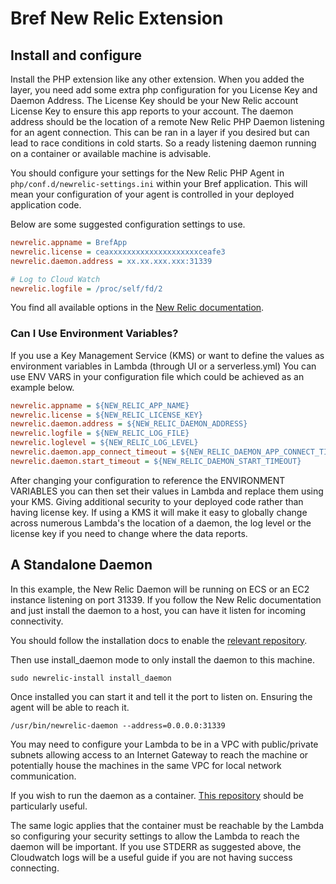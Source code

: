 # Bref New Relic Extension

## Install and configure

Install the PHP extension like any other extension. When you added the layer, you
need add some extra php configuration for you License Key and Daemon Address.
The License Key should be your New Relic account License Key to ensure this app
reports to your account. The daemon address should be the location of a remote New
Relic PHP Daemon listening for an agent connection. This can be ran in a layer if
you desired but can lead to race conditions in cold starts. So a ready listening
daemon running on a container or available machine is advisable.

You should configure your settings for the New Relic PHP Agent in `php/conf.d/newrelic-settings.ini`
within your Bref application. This will mean your configuration of your agent is
controlled in your deployed application code.

Below are some suggested configuration settings to use.

```ini
newrelic.appname = BrefApp
newrelic.license = ceaxxxxxxxxxxxxxxxxxxxxceafe3
newrelic.daemon.address = xx.xx.xxx.xxx:31339

# Log to Cloud Watch
newrelic.logfile = /proc/self/fd/2
```

You find all available options in the [New Relic documentation](https://docs.newrelic.com/docs/agents/php-agent/configuration/php-agent-configuration).

### Can I Use Environment Variables?

If you use a Key Management Service (KMS) or want to define the values as environment
variables in Lambda (through UI or a serverless.yml) You can use ENV VARS in your
configuration file which could be achieved as an example below.

```ini
newrelic.appname = ${NEW_RELIC_APP_NAME}
newrelic.license = ${NEW_RELIC_LICENSE_KEY}
newrelic.daemon.address = ${NEW_RELIC_DAEMON_ADDRESS}
newrelic.logfile = ${NEW_RELIC_LOG_FILE}
newrelic.loglevel = ${NEW_RELIC_LOG_LEVEL}
newrelic.daemon.app_connect_timeout = ${NEW_RELIC_DAEMON_APP_CONNECT_TIMEOUT}
newrelic.daemon.start_timeout = ${NEW_RELIC_DAEMON_START_TIMEOUT}
```

After changing your configuration to reference the ENVIRONMENT VARIABLES you can
then set their values in Lambda and replace them using your KMS. Giving additional
security to your deployed code rather than having license key. If using a KMS it
will make it easy to globally change across numerous Lambda's the location of
a daemon, the log level or the license key if you need to change where the data
reports.

## A Standalone Daemon

In this example, the New Relic Daemon will be running on ECS or an EC2 instance
listening on port 31339. If you follow the New Relic documentation and just install
the daemon to a host, you can have it listen for incoming connectivity.

You should follow the installation docs to enable the
[relevant repository](https://docs.newrelic.com/docs/agents/php-agent/advanced-installation/using-newrelic-install-script).


Then use install_daemon mode to only install the daemon to this machine.

```cli
sudo newrelic-install install_daemon
```

Once installed you can start it and tell it the port to listen on. Ensuring the
agent will be able to reach it.

```cli
/usr/bin/newrelic-daemon --address=0.0.0.0:31339
```

You may need to configure your Lambda to be in a VPC with public/private subnets
allowing access to an Internet Gateway to reach the machine or potentially house
the machines in the same VPC for local network communication.

If you wish to run the daemon as a container. [This repository](https://github.com/newrelic/newrelic-php-daemon-docker)
should be particularly useful.


The same logic applies that the container must be reachable by the Lambda so configuring
your security settings to allow the Lambda to reach the daemon will be important.
If you use STDERR as suggested above, the Cloudwatch logs will be a useful guide
if you are not having success connecting.
